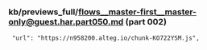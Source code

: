 ### kb/previews_full/flows__master-first__master-only@guest.har.part050.md (part 002)

```md
 "url": "https://n958200.alteg.io/chunk-KO722YSM.js",
           
```

```
